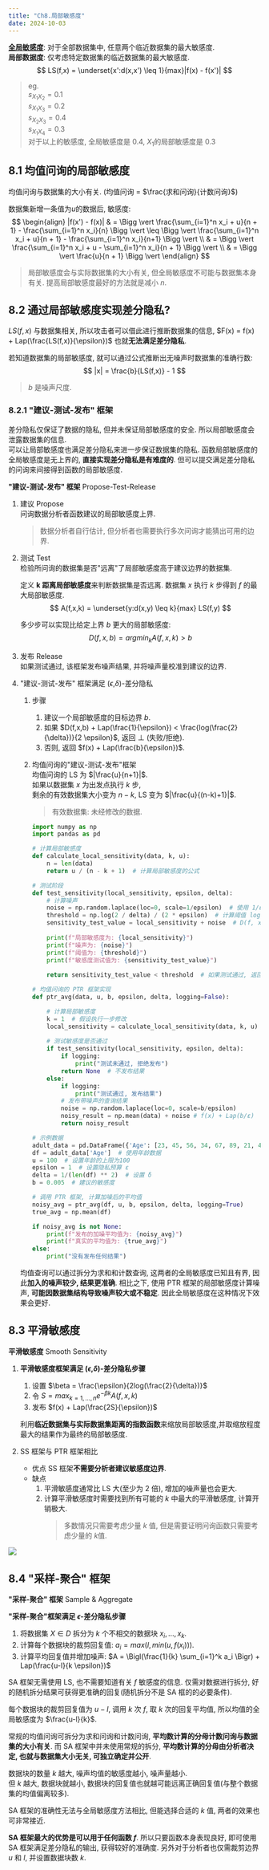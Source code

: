 ```yaml
---
title: "Ch8.局部敏感度"
date: 2024-10-03
---
```


[**全局敏感度**](./note-6.md): 对于全部数据集中, 任意两个临近数据集的最大敏感度.  
**局部数据度**: 仅考虑特定数据集的临近数据集的最大敏感度.
$$
LS(f,x) = \underset{x':d(x,x') \leq 1}{max}|f(x) - f(x')|
$$

> eg.  
> $s_{X_1X_2} = 0.1$  
> $s_{X_1X_3} = 0.2$  
> $s_{X_2X_3} = 0.4$  
> $s_{X_1X_4} = 0.3$  
> 对于以上的敏感度, 全局敏感度是 0.4, $X_1$的局部敏感度是 0.3  

## 8.1 均值问询的局部敏感度

均值问询与数据集的大小有关. (均值问询 = $\frac{求和问询}{计数问询}$)


数据集新增一条值为$u$的数据后, 敏感度:
$$
\begin{align}
|f(x') - f(x)| & = \Bigg \vert \frac{\sum_{i=1}^n x_i + u}{n + 1} - \frac{\sum_{i=1}^n x_i}{n} \Bigg \vert \leq \Bigg \vert \frac{\sum_{i=1}^n x_i + u}{n + 1} - \frac{\sum_{i=1}^n x_i}{n+1} \Bigg \vert \\
& = \Bigg \vert \frac{\sum_{i=1}^n x_i + u - \sum_{i=1}^n x_i}{n + 1} \Bigg \vert \\
& = \Bigg \vert \frac{u}{n + 1} \Bigg \vert
\end{align}
$$

> 局部敏感度会与实际数据集的大小有关, 但全局敏感度不可能与数据集本身有关.
> 提高局部敏感度最好的方法就是减小 $n$.

## 8.2 通过局部敏感度实现差分隐私?

$LS(f,x)$ 与数据集相关, 所以攻击者可以借此进行推断数据集的信息, $F(x) = f(x) + Lap(\frac{LS(f,x)}{\epsilon})$ 也就**无法满足差分隐私**.  

若知道数据集的局部敏感度, 就可以通过公式推断出无噪声时数据集的准确行数:
$$
|x| = \frac{b}{LS(f,x)} - 1
$$
> $b$ 是噪声尺度.  

### 8.2.1 "建议-测试-发布" 框架

差分隐私仅保证了数据的隐私, 但并未保证局部敏感度的安全. 所以局部敏感度会泄露数据集的信息.   
可以让局部敏感度也满足差分隐私来进一步保证数据集的隐私. 函数局部敏感度的全局敏感度是无上界的, **直接实现差分隐私是有难度的**. 但可以提交满足差分隐私的问询来间接得到函数的局部敏感度.  

**"建议-测试-发布" 框架** Propose-Test-Release

1. 建议 Propose  
    问询数据分析者函数建议的局部敏感度上界.
    > 数据分析者自行估计, 但分析者也需要执行多次问询才能猜出可用的边界.  

2. 测试 Test  
    检验所问询的数据集是否"远离"了局部敏感度高于建议边界的数据集.  

    定义 **k 距离局部敏感度**来判断数据集是否远离.
    数据集 $x$ 执行 $k$ 步得到 $f$ 的最大局部敏感度.
    $$
    A(f,x,k) = \underset{y:d(x,y) \leq k}{max} LS(f,y)
    $$

    多少步可以实现比给定上界 $b$ 更大的局部敏感度:
    $$
    D(f,x,b) = argmin_k A(f,x,k) > b
    $$

3. 发布 Release  
    如果测试通过, 该框架发布噪声结果, 并将噪声量校准到建议的边界.

4. "建议-测试-发布" 框架满足 ($\epsilon$,$\delta$)-差分隐私  

    1. 步骤
        1. 建议一个局部敏感度的目标边界 $b$.
        2. 如果 $D(f,x,b) + Lap(\frac{1}{\epsilon}) < \frac{log(\frac{2}{\delta})}{2 \epsilon}$, 返回 $\bot$ (失败/拒绝).
        3. 否则, 返回 $f(x) + Lap(\frac{b}{\epsilon})$.

    2. 均值问询的"建议-测试-发布"框架  
        均值问询的 LS 为 $|\frac{u}{n+1}|$.  
        如果以数据集 $x$ 为出发点执行 $k$ 步,  
        剩余的有效数据集大小变为 $n-k$, LS 变为 $|\frac{u}{(n-k)+1}|$.
        > 有效数据集: 未经修改的数据.
        
        ```python
        import numpy as np
        import pandas as pd

        # 计算局部敏感度
        def calculate_local_sensitivity(data, k, u):
            n = len(data)
            return u / (n - k + 1)  # 计算局部敏感度的公式

        # 测试阶段
        def test_sensitivity(local_sensitivity, epsilon, delta):
            # 计算噪声
            noise = np.random.laplace(loc=0, scale=1/epsilon)  # 使用 1/ε 的尺度
            threshold = np.log(2 / delta) / (2 * epsilon)  # 计算阈值 log(2/δ)/2ε
            sensitivity_test_value = local_sensitivity + noise  # D(f, x, b) + Lap(1/ε)
            
            print(f"局部敏感度为: {local_sensitivity}")
            print(f"噪声为: {noise}")
            print(f"阈值为: {threshold}")
            print(f"敏感度测试值为: {sensitivity_test_value}")
            
            return sensitivity_test_value < threshold  # 如果测试通过, 返回 True

        # 均值问询的 PTR 框架实现
        def ptr_avg(data, u, b, epsilon, delta, logging=False):

            # 计算局部敏感度
            k = 1  # 假设执行一步修改
            local_sensitivity = calculate_local_sensitivity(data, k, u)
            
            # 测试敏感度是否通过
            if test_sensitivity(local_sensitivity, epsilon, delta):
                if logging:
                    print("测试未通过, 拒绝发布")
                return None  # 不发布结果
            else:
                if logging:
                    print("测试通过, 发布结果")
                # 发布带噪声的查询结果
                noise = np.random.laplace(loc=0, scale=b/epsilon) 
                noisy_result = np.mean(data) + noise # f(x) + Lap(b/ε)
                return noisy_result

        # 示例数据
        adult_data = pd.DataFrame({'Age': [23, 45, 56, 34, 67, 89, 21, 43, 25, 38, 70]})  # 人口数据中的年龄列
        df = adult_data['Age']  # 使用年龄数据
        u = 100  # 设置年龄的上限为100
        epsilon = 1  # 设置隐私预算 ε
        delta = 1/(len(df) ** 2)  # 设置 δ
        b = 0.005  # 建议的敏感度

        # 调用 PTR 框架, 计算加噪后的平均值
        noisy_avg = ptr_avg(df, u, b, epsilon, delta, logging=True)
        true_avg = np.mean(df)

        if noisy_avg is not None:
            print(f"发布的加噪平均值为: {noisy_avg}")
            print(f"真实的平均值为: {true_avg}")
        else:
            print("没有发布任何结果")
        ```

    均值查询可以通过拆分为求和和计数查询, 这两者的全局敏感度已知且有界, 因此**加入的噪声较少, 结果更准确**. 相比之下, 使用 PTR 框架的局部敏感度计算噪声, **可能因数据集结构导致噪声较大或不稳定**. 因此全局敏感度在这种情况下效果会更好.  

## 8.3 平滑敏感度

**平滑敏感度** Smooth Sensitivity

1. **平滑敏感度框架满足 ($\epsilon$,$\delta$)-差分隐私步骤**  
    1. 设置 $\beta = \frac{\epsilon}{2log(\frac{2}{\delta})}$  
    2. 令 $S = max_{k=1,\dots,n} e^{-\beta k} A(f,x,k)$  
    3. 发布 $f(x) + Lap(\frac{2S}{\epsilon})$  

    利用**临近数据集与实际数据集距离的指数函数**来缩放局部敏感度,并取缩放程度最大的结果作为最终的局部敏感度. 

2. SS 框架与 PTR 框架相比
    - 优点
        SS 框架**不需要分析者建议敏感度边界**.
    - 缺点
        1. 平滑敏感度通常比 LS 大(至少为 2 倍), 增加的噪声量也会更大.  
        2. 计算平滑敏感度时需要找到所有可能的 $k$ 中最大的平滑敏感度, 计算开销极大.  
            > 多数情况只需要考虑少量 $k$ 值, 但是需要证明问询函数只需要考虑少量的 $k$值.
    
![](https://gcore.jsdelivr.net/gh/aBER0724/ob_picture/Img/202410061458801.png)

## 8.4 "采样-聚合" 框架

**"采样-聚合" 框架** Sample & Aggregate

**"采样-聚合"框架满足 $\epsilon$-差分隐私步骤**  
1. 将数据集 $X \in D$ 拆分为 $k$ 个不相交的数据块 $x_i,\dots,x_k$.  
2. 计算每个数据块的裁剪回复值: $a_i = max(l, min(u, f(x_i)))$.  
3. 计算平均回复值并增加噪声: $A = \Bigl(\frac{1}{k} \sum_{i=1}^k a_i \Bigr) + Lap(\frac{u-l}{k \epsilon})$

SA 框架无需使用 LS, 也不需要知道有关 $f$ 敏感度的信息. 仅需对数据进行拆分, 好的随机拆分结果可获得更准确的回复(随机拆分不是 SA 框的的必要条件).

每个数据块的裁剪回复值为 $u-l$, 调用 $k$ 次 $f$, 取 $k$ 次的回复平均值, 所以均值的全局敏感度为 $\frac{u-l}{k}$. 

常规的均值问询可拆分为求和问询和计数问询, **平均数计算的分母计数问询与数据集的大小有关**. 而 SA 框架中并未使用常规的拆分, **平均数计算的分母由分析者决定, 也就与数据集大小无关, 可独立确定并公开**.

数据块的数量 $k$ 越大, 噪声均值的敏感度越小, 噪声量越小.  
但 $k$ 越大, 数据块就越小, 数据块的回复值也就越可能远离正确回复值(与整个数据集的均值偏离较多).

SA 框架的准确性无法与全局敏感度方法相比, 但能选择合适的 $k$ 值, 两者的效果也可非常接近.

**SA 框架最大的优势是可以用于任何函数 $f$**. 所以只要函数本身表现良好, 即可使用 SA 框架满足差分隐私的输出, 获得较好的准确度. 另外对于分析者也仅需裁剪边界 $u$ 和 $l$, 并设置数据块数 $k$. 